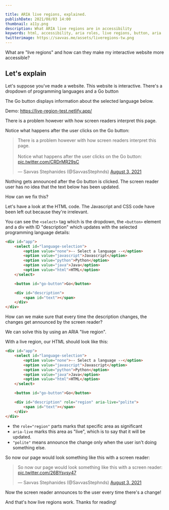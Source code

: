 ```yaml
---

title: ARIA live regions, explained.
publishDate: 2021/08/03 14:00
thumbnail: a11y.png
description: What ARIA live regions are in accessibility
keywords: html, accessibility, aria roles, live regions, button, aria
twitterimage: https://savvas.me/assets/liveregions-tw.png
---
```


What are "live regions" and how can they make my interactive website more accessible?

## Let's explain

Let's suppose you've made a website. This website is interactive. There's a dropdown of programming languages and a Go button

The Go button displays information about the selected language below.

Demo: https://live-region-test.netlify.app/

There is a problem however with how screen readers interpret this page.

Notice what happens after the user clicks on the Go button:

<blockquote class="twitter-tweet"><p lang="en" dir="ltr">There is a problem however with how screen readers interpret this page.<br><br>Notice what happens after the user clicks on the Go button: <a href="https://t.co/CRDrMR29sC">pic.twitter.com/CRDrMR29sC</a></p>&mdash; Savvas Stephanides (@SavvasStephnds) <a href="https://twitter.com/SavvasStephnds/status/1422520443144187905?ref_src=twsrc%5Etfw">August 3, 2021</a></blockquote> <script async src="https://platform.twitter.com/widgets.js" charset="utf-8"></script>

Nothing gets announced after the Go button is clicked. The screen reader user has no idea that the text below has been updated.

How can we fix this?

Let's have a look at the HTML code. The Javascript and CSS code have been left out because they're irrelevant.

You can see the `<select>` tag which is the dropdown, the `<button>` element and a div with ID "description" which updates with the selected programming language details:

```html
<div id="app">
    <select id="language-selection">
        <option value="none">-- Select a language --</option>
        <option value="javascript">Javascript</option>
        <option value="python">Python</option>
        <option value="java">Java</option>
        <option value="html">HTML</option>
    </select>

    <button id="go-button">Go</button>

    <div id="description">
        <span id="text"></span>
    </div>
</div>
```

How can we make sure that every time the description changes, the changes get announced by the screen reader?

We can solve this by using an ARIA "live region".

With a live region, our HTML should look like this:

```html
<div id="app">
    <select id="language-selection">
        <option value="none">-- Select a language --</option>
        <option value="javascript">Javascript</option>
        <option value="python">Python</option>
        <option value="java">Java</option>
        <option value="html">HTML</option>
    </select>

    <button id="go-button">Go</button>

    <div id="description" role="region" aria-live="polite">
        <span id="text"></span>
    </div>
</div>
```

* the `role="region"` parts marks that specific area as significant
* `aria-live` marks this area as "live", which is to say that it will be updated. 
* `"polite"` means announce the change only when the user isn't doing something else.

So now our page would look something like this with a screen reader:

<blockquote class="twitter-tweet"><p lang="en" dir="ltr">So now our page would look something like this with a screen reader: <a href="https://t.co/26BYsvsy47">pic.twitter.com/26BYsvsy47</a></p>&mdash; Savvas Stephanides (@SavvasStephnds) <a href="https://twitter.com/SavvasStephnds/status/1422520480876142597?ref_src=twsrc%5Etfw">August 3, 2021</a></blockquote> <script async src="https://platform.twitter.com/widgets.js" charset="utf-8"></script>

Now the screen reader announces to the user every time there's a change!

And that's how live regions work. Thanks for reading!